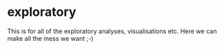 # exploratory
This is for all of the exploratory analyses, visualisations etc. Here we can make all the mess we want ;-)
